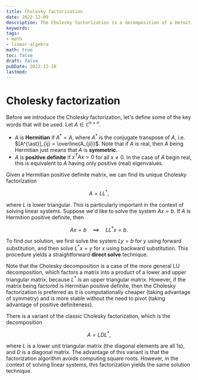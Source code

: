 ```yaml
---
title: Cholesky factorization
date: 2022-12-09
description: The Cholesky factorization is a decomposition of a Hermitian, or symmetric, positive definite matrix into the product of a lower triangular matrix and its conjugate transpose.
keywords:
tags:
- math
- linear-algebra
math: true
toc: false
draft: false
pubDate: 2022-12-10
lastmod:
---
```


# Cholesky factorization

Before we introduce the Cholesky factorization, let's define some of the key words that will be used. Let $A \in \mathbb{C}^{n \times n}$.

- $A$ is **Hermitian** if $A^{\ast} = A$, where $A^{\ast}$ is the conjugate transpose of $A$, i.e. $[A^{\ast}]_{ij} = \overline{A_{ji}}$. Note that if $A$ is real, then $A$ being Hermitian just means that $A$ is **symmetric**.
- $A$ is **positive definite** if $x^T A x > 0$ for all $x \neq 0$. In the case of $A$ begin real, this is equivalent to $A$ having only positive (real) eigenvalues.

Given a Hermitian positive definite matrix, we can find its unique Cholesky factorization

$$
A = LL^{\ast},
$$

where $L$ is lower triangular. This is particularly important in the context of solving linear
systems. Suppose we'd like to solve the system $Ax=b$. If $A$ is Hermition positive definite, then

$$ 
Ax = b \quad \implies \quad LL^{\ast}x = b. 
$$

To find our solution, we first solve the system $Ly = b$ for $y$ using forward substitution, and
then solve $L^{\ast}x = y$ for $x$ using backward substitution. This procedure yields a
straightforward **direct solve** technique.

Note that the Cholesky decomposition is a case of the more general LU decomposition, which factors a matrix into a product of a lower and upper triangular matrix, because $L^{\ast}$ is an upper triangular matrix. However, if the matrix being factored is Hermitian positive definite, then the Cholesky factorization is preferred as it is computationally cheaper (taking advantage of symmetry) and is more stable without the need to pivot (taking advantage of positive definiteness).

There is a variant of the classic Cholesky factorization, which is the decomposition

$$
A = LDL^{\ast},
$$

where $L$ is a lower unit triangular matrix (the diagonal elements are all 1s), and $D$ is a
diagonal matrix. The advantage of this variant is that the factorization algorithm avoids computing
square roots. However, in the context of solving linear systems, this factorization yields the same
solution technique.
